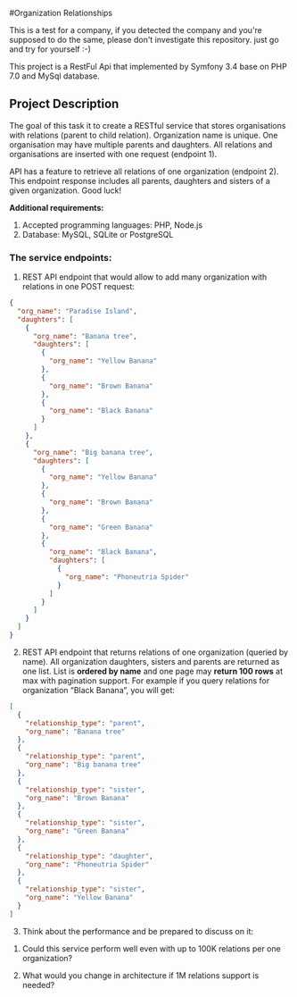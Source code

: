 #Organization Relationships

This is a test for a company, if you detected the company and you're supposed to do the same,
please don't investigate this repository. just go and try for yourself :-)

This project is a RestFul Api that implemented by Symfony 3.4 base on PHP 7.0 and MySql database.


## Project Description

The goal of this task it to create a RESTful service that stores organisations with relations
(parent to child relation). Organization name is unique. One organisation may have multiple
parents and daughters. All relations and organisations are inserted with one request (endpoint
1).

API has a feature to retrieve all relations of one organization (endpoint 2). This endpoint
response includes all parents, daughters and sisters of a given organization. Good luck!

**Additional requirements:**
1. Accepted programming languages: PHP, Node.js
2. Database: MySQL, SQLite or PostgreSQL

### The service endpoints:

1) REST API endpoint that would allow to add many organization with relations in one
POST request:

```json
{
  "org_name": "Paradise Island",
  "daughters": [
    {
      "org_name": "Banana tree",
      "daughters": [
        {
          "org_name": "Yellow Banana"
        },
        {
          "org_name": "Brown Banana"
        },
        {
          "org_name": "Black Banana"
        }
      ]
    },
    {
      "org_name": "Big banana tree",
      "daughters": [
        {
          "org_name": "Yellow Banana"
        },
        {
          "org_name": "Brown Banana"
        },
        {
          "org_name": "Green Banana"
        },
        {
          "org_name": "Black Banana",
          "daughters": [
            {
              "org_name": "Phoneutria Spider"
            }
          ]
        }
      ]
    }
  ]
}
```

2) REST API endpoint that returns relations of one organization (queried by name). All
organization daughters, sisters and parents are returned as one list. List is **​ordered by
name**​ and one page may ​**return 100 rows**​ at max with pagination support. For example
if you query relations for organization “Black Banana”, you will get:

```json
[
  {
    "relationship_type": "parent",
    "org_name": "Banana tree"
  },
  {
    "relationship_type": "parent",
    "org_name": "Big banana tree"
  },
  {
    "relationship_type": "sister",
    "org_name": "Brown Banana"
  },
  {
    "relationship_type": "sister",
    "org_name": "Green Banana"
  },
  {
    "relationship_type": "daughter",
    "org_name": "Phoneutria Spider"
  },
  {
    "relationship_type": "sister",
    "org_name": "Yellow Banana"
  }
]
```

3) Think about the performance and be prepared to discuss on it:

1. Could this service perform well even with up to 100K relations per one organization?

2. What would you change in architecture if 1M relations support is needed?
